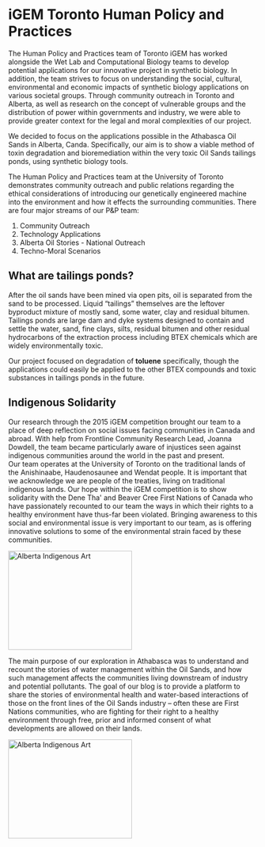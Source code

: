 # iGEM Toronto Human Policy and Practices

The Human Policy and Practices team of Toronto iGEM has worked alongside the Wet Lab and Computational Biology teams to develop potential applications for our innovative project in synthetic biology. In addition, the team strives to focus on understanding the social, cultural, environmental and economic impacts of synthetic biology applications on various societal groups. Through community outreach in Toronto and Alberta, as well as research on the concept of vulnerable groups and the distribution of power within governments and industry, we were able to provide greater context for the legal and moral complexities of our project.

We decided to focus on the applications possible in the Athabasca Oil Sands in Alberta, Canda. Specifically, our aim is to show a viable method of toxin degradation and bioremediation within the very toxic Oil Sands tailings ponds, using synthetic biology tools.   

The Human Policy and Practices team at the University of Toronto demonstrates community outreach and public relations regarding the ethical considerations of introducing our genetically engineered machine into the environment and how it effects the surrounding communities. There are four major streams of our P&P team:   
1. Community Outreach  
2. Technology Applications  
3. Alberta Oil Stories - National Outreach  
4. Techno-Moral Scenarios  

## What are tailings ponds?
After the oil sands have been mined via open pits, oil is separated from the sand to be processed. Liquid “tailings” themselves are the leftover byproduct mixture of mostly sand, some water, clay and residual bitumen. Tailings ponds are large dam and dyke systems designed to contain and settle the water, sand, fine clays, silts, residual bitumen and other residual hydrocarbons of the extraction process including BTEX chemicals which are widely environmentally toxic.   

Our project focused on degradation of **toluene** specifically, though the applications could easily be applied to the other BTEX compounds and toxic substances in tailings ponds in the future.

## Indigenous Solidarity
Our research through the 2015 iGEM competition brought our team to a place of deep reflection on social issues facing communities in Canada and abroad. With help from Frontline Community Research Lead, Joanna Dowdell, the team became particularly aware of injustices seen against indigenous communities around the world in the past and present.  
Our team operates at the University of Toronto on the traditional lands of the Anishinaabe, Haudenosaunee and Wendat people. It is important that we acknowledge we are people of the treaties, living on traditional indigenous lands. Our hope within the iGEM competition is to show solidarity with the Dene Tha' and Beaver Cree First Nations of Canada who have passionately recounted to our team the ways in which their rights to a healthy environment have thus-far been violated. Bringing awareness to this social and environmental issue is very important to our team, as is offering innovative solutions to some of the environmental strain faced by these communities.

<img src="http://www.albertanativenews.com/wp-content/uploads/2014/03/cover-image-for-march-1024x1024.jpg" alt="Alberta Indigenous Art" style="width:250px;height:200px"/>

The main purpose of our exploration in Athabasca was to understand and recount the stories of water management within the Oil Sands, and how such management affects the communities living downstream of industry and potential pollutants. The goal of our blog is to provide a platform to share the stories of environmental health and water-based interactions of those on the front lines of the Oil Sands industry – often these are First Nations communities, who are fighting for their right to a healthy environment through free, prior and informed consent of what developments are allowed on their lands.


<img src="http://www.albertanativenews.com/wp-content/uploads/2014/03/cover-image-for-march-1024x1024.jpg" alt="Alberta Indigenous Art" style="width:250px;height:200px"/>




